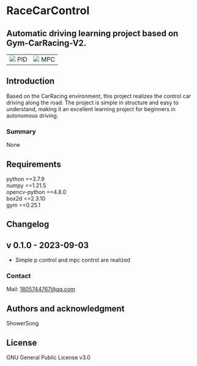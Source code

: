 # RaceCarControl

## Automatic driving learning project based on Gym-CarRacing-V2.

<table>
    <tr>
        <td ><center><img src="https://github.com/szy-caiji/RaceCarControl/blob/master/videos/pid.gif" > PID </center></td>
        <td ><center><img src="https://github.com/szy-caiji/RaceCarControl/blob/master/videos/mpc.gif" > MPC </center></td>
    </tr>
</table>

## Introduction
Based on the CarRacing environment, this project realizes the control car driving along the road.
The project is simple in structure and easy to understand, making it an excellent learning project for beginners in autonomous driving.

### Summary 
None

## Requirements
python        ==3.7.9<br />
numpy         ==1.21.5<br />
opencv-python ==4.8.0<br />
box2d         ==2.3.10<br />
gym           ==0.25.1<br />


## Changelog
v 0.1.0 - 2023-09-03
--------------------
  * Simple p control and mpc control are realized


### Contact
Mail: 1805744767@qq.com

## Authors and acknowledgment
ShowerSong

## License
GNU General Public License v3.0
